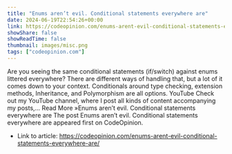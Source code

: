 ```yaml
---
title: "Enums aren’t evil. Conditional statements everywhere are"
date: 2024-06-19T22:54:26+00:00
link: https://codeopinion.com/enums-arent-evil-conditional-statements-everywhere-are/
showShare: false
showReadTime: false
thumbnail: images/misc.png
tags: ["codeopinion.com"]
---
```

Are you seeing the same conditional statements (if/switch) against enums littered everywhere? There are different ways of handling that, but a lot of it comes down to your context. Conditionals around type checking, extension methods, Inheritance, and Polymorphism are all options. YouTube Check out my YouTube channel, where I post all kinds of content accompanying my posts,… Read More »Enums aren’t evil. Conditional statements everywhere are
The post Enums aren’t evil. Conditional statements everywhere are appeared first on CodeOpinion.

- Link to article: https://codeopinion.com/enums-arent-evil-conditional-statements-everywhere-are/